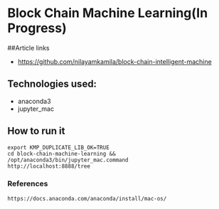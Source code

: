 # Block Chain Machine Learning(In Progress)

##Article links

* https://github.com/nilayamkamila/block-chain-intelligent-machine

## Technologies used:
* anaconda3
* jupyter_mac
## How to run it
```
export KMP_DUPLICATE_LIB_OK=TRUE 
cd block-chain-machine-learning && /opt/anaconda3/bin/jupyter_mac.command
http://localhost:8888/tree
```
### References
```
https://docs.anaconda.com/anaconda/install/mac-os/
```



